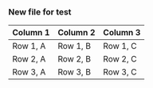### New file for test

| Column 1 | Column 2 | Column 3 |
|----------|----------|----------|
| Row 1, A | Row 1, B | Row 1, C |
| Row 2, A | Row 2, B | Row 2, C |
| Row 3, A | Row 3, B | Row 3, C |
